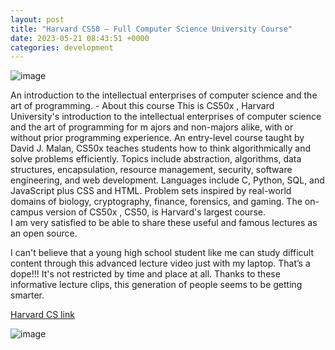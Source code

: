 ```yaml
---
layout: post
title: "Harvard CS50 – Full Computer Science University Course"
date: 2023-05-21 08:43:51 +0000
categories: development
---
```


![image](https://res.cloudinary.com/dtiwg4oto/image/upload/v1698561833/%EA%B7%B8%EB%A6%BC2_lsyaoy.png)

An introduction to the intellectual enterprises of computer science and the art of programming.
      - About this course
     This is CS50x , Harvard University's introduction to the intellectual enterprises of computer science and the art of programming for m ajors and non-majors alike, with or without prior programming experience. An entry-level course taught by David J. Malan, CS50x teaches students how to think algorithmically and solve problems efficiently. Topics include abstraction, algorithms, data structures, encapsulation, resource management, security, software engineering, and web development. Languages include C, Python, SQL, and JavaScript plus CSS and HTML. Problem sets inspired by real-world domains of biology, cryptography, finance, forensics, and gaming. The on-campus version of CS50x , CS50, is Harvard's largest course.  
 I am very satisfied to be able to share these useful and famous lectures as an open source.

I can't believe that a young high school student like me can study difficult content through this advanced lecture video just with my laptop. That’s a dope!!!  It's not restricted by time and place at all.
Thanks to these informative lecture clips, this generation of people seems to be getting smarter.

[Harvard CS link](https://youtu.be/8mAITcNt710?si=ePjjh-ImLdUZwPwd)

![image](https://res.cloudinary.com/dtiwg4oto/image/upload/v1698561824/%EA%B7%B8%EB%A6%BC1_sshmg5.png)
